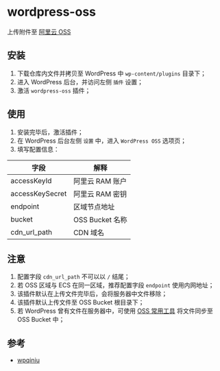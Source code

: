 # wordpress-oss
上传附件至 [阿里云 OSS](https://www.aliyun.com/product/oss)

## 安装
1. 下载仓库内文件并拷贝至 WordPress 中 `wp-content/plugins` 目录下；
2. 进入 WordPress 后台，并访问左侧 `插件` 设置；
3. 激活 `wordpress-oss` 插件；

## 使用
1. 安装完毕后，激活插件；
2. 在 WordPress 后台左侧 `设置` 中，进入 `WordPress OSS` 选项页；
3. 填写配置信息：

|字段|解释|
|-----------|-------------|
|accessKeyId|阿里云 RAM 账户|
|accessKeySecret|阿里云 RAM 密钥|
|endpoint|区域节点地址|
|bucket|OSS Bucket 名称|
|cdn_url_path|CDN 域名|

## 注意
1. 配置字段 `cdn_url_path` 不可以以 `/` 结尾；
2. 若 OSS 区域与 ECS 在同一区域，推荐配置字段 `endpoint` 使用内网地址；
3. 该插件默认在上传文件完毕后，会将服务器中文件移除；
4. 该插件默认上传文件至 OSS Bucket 根目录下；
5. 若 WordPress 曾有文件在服务器中，可使用 [OSS 常用工具](https://help.aliyun.com/document_detail/44075.html) 将文件同步至 OSS Bucket 中；

## 参考
- [wpqiniu](https://wordpress.org/plugins/wpqiniu/)
